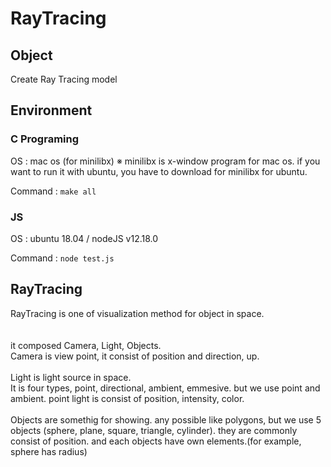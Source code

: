 # RayTracing

## Object
Create Ray Tracing model

## Environment
### C Programing
OS : mac os (for minilibx)
※ minilibx is x-window program for mac os. if you want to run it with ubuntu, you have to download for minilibx for ubuntu.

Command : `make all`

### JS
OS : ubuntu 18.04 / nodeJS v12.18.0

Command : `node test.js`

## RayTracing
RayTracing is one of visualization method for object in space.<br><br><br>it composed Camera, Light, Objects.<br>Camera is view point, it consist of position and direction, up.<br><br>Light is light source in space.<br>It is four types, point, directional, ambient, emmesive. but we use point and ambient. point light is consist of position, intensity, color.<br><br>Objects are somethig for showing. any possible like polygons, but we use 5 objects (sphere, plane, square, triangle, cylinder). they are commonly consist of position. and each objects have own elements.(for example, sphere has radius)
 
<br><br>